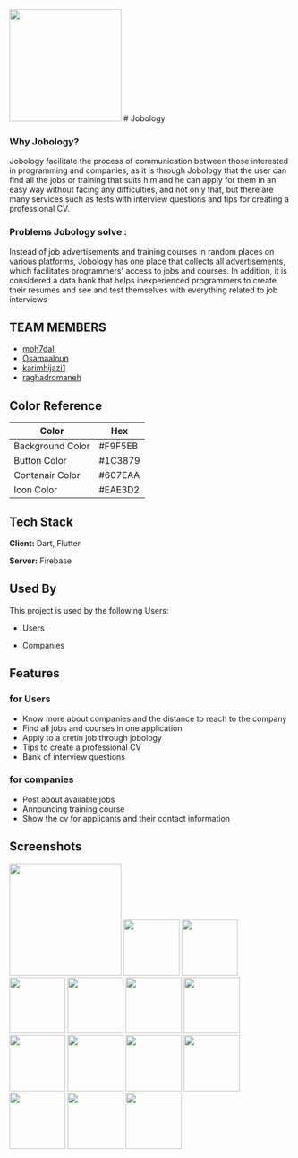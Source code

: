 <img src="https://user-images.githubusercontent.com/70016377/202569710-885c11b8-ed51-42a1-9c4d-09297bd731c5.png" width="200" height="200">
# Jobology

### Why Jobology?
Jobology facilitate the process of communication between those interested in programming and companies, as it is through Jobology that the user can find all the jobs or training that suits him and he can apply for them in an easy way without facing any difficulties, and not only that, but there are many services such as tests with interview questions and tips for creating a professional CV.

### Problems Jobology solve :
Instead of job advertisements and training courses in random places on various platforms, Jobology has one place that collects all advertisements, which facilitates programmers' access to jobs and courses. In addition, it is considered a data bank that helps inexperienced programmers to create their resumes and see and test themselves with everything related to job interviews



## TEAM MEMBERS

 - [moh7dali](https://github.com/moh7dali)
 - [Osamaaloun](https://github.com/Osamaaloun)
 - [karimhijazi1](https://github.com/karimhijazi1)
 - [raghadromaneh](https://github.com/raghadromaneh1)




## Color Reference

| Color             | Hex                                                                |
| ----------------- | ------------------------------------------------------------------ |
| Background Color | #F9F5EB |
| Button Color     | #1C3879 |
| Contanair Color  | #607EAA |
| Icon Color       | #EAE3D2 |


## Tech Stack

**Client:** Dart, Flutter

**Server:** Firebase


## Used By

This project is used by the following Users:

- Users

- Companies


## Features
### for Users
- Know more about companies and the distance to reach to the company
- Find all jobs and courses in one application
- Apply to a cretin job through jobology
- Tips to create a professional CV
- Bank of interview questions

### for companies
- Post about available jobs
- Announcing training course
- Show the cv for applicants and their contact information

## Screenshots
<img src="https://user-images.githubusercontent.com/70016377/202572736-ec034cec-d1d5-423a-b290-d420eebd0922.png" width="200" height="200">
<img src="https://user-images.githubusercontent.com/70016377/202572739-5c4010c4-e0b5-429e-a1db-1677029f06b1.png" width="100" height="100">
<img src="https://user-images.githubusercontent.com/70016377/202572740-082949f2-ce64-4d1f-b98f-78404015be9c.png" width="100" height="100">
<img src="https://user-images.githubusercontent.com/70016377/202572761-965d22d1-a106-4d17-94e5-f618832e1510.png" width="100" height="100">
<img src="https://user-images.githubusercontent.com/70016377/202572769-3e54a2a3-2b6e-433d-b743-8440015a7430.png" width="100" height="100">
<img src="https://user-images.githubusercontent.com/70016377/202572771-06b6feef-ced9-4dab-a9fa-130f97eae611.png" width="100" height="100">
<img src="https://user-images.githubusercontent.com/70016377/202572773-5a7b85dc-030b-4fce-9072-c272da47b9f5.png" width="100" height="100">
<img src="https://user-images.githubusercontent.com/70016377/202572776-85816bb0-8c5d-471f-abfa-57589eb77def.png" width="100" height="100">
<img src="https://user-images.githubusercontent.com/70016377/202572778-689fa744-e235-489d-8036-e34eb040bb59.png" width="100" height="100">
<img src="https://user-images.githubusercontent.com/70016377/202572796-384fab57-846e-44b9-ad55-ee4baf17da01.png" width="100" height="100">
<img src="https://user-images.githubusercontent.com/70016377/202572798-671ce211-0070-4188-8f34-004931aba623.png" width="100" height="100">
<img src="https://user-images.githubusercontent.com/70016377/202572800-9d6189c8-1b80-48f8-8cb1-6e354d9a8c8a.png" width="100" height="100">
<img src="https://user-images.githubusercontent.com/70016377/202572803-16c14ffe-e9f4-4399-a0fb-2fbce0790dfc.png" width="100" height="100">
<img src="https://user-images.githubusercontent.com/70016377/202572806-23206204-7178-4103-bb0f-4f60f436ffa7.png" width="100" height="100">
